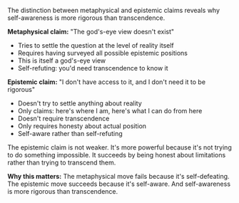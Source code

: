 The distinction between metaphysical and epistemic claims reveals why self-awareness is more rigorous than transcendence.

**Metaphysical claim:** "The god's-eye view doesn't exist"
- Tries to settle the question at the level of reality itself
- Requires having surveyed all possible epistemic positions
- This is itself a god's-eye view
- Self-refuting: you'd need transcendence to know it

**Epistemic claim:** "I don't have access to it, and I don't need it to be rigorous"
- Doesn't try to settle anything about reality
- Only claims: here's where I am, here's what I can do from here
- Doesn't require transcendence
- Only requires honesty about actual position
- Self-aware rather than self-refuting

The epistemic claim is not weaker. It's more powerful because it's not trying to do something impossible. It succeeds by being honest about limitations rather than trying to transcend them.

**Why this matters:** The metaphysical move fails because it's self-defeating. The epistemic move succeeds because it's self-aware. And self-awareness is more rigorous than transcendence.